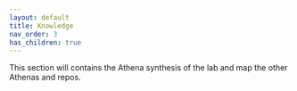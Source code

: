 ```yaml
---
layout: default
title: Knowledge
nav_order: 3
has_children: true
---
```


This section will contains the Athena synthesis of the lab and map the other Athenas and repos.